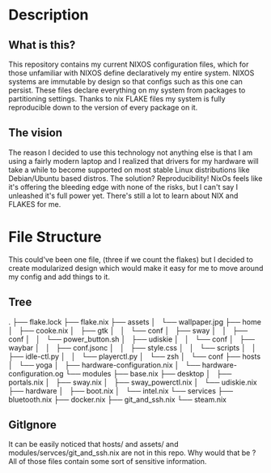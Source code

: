 # Description
## What is this?
This repository contains my current NIXOS configuration files, which for those unfamiliar with NIXOS define declaratively my entire system. NIXOS systems are immutable by design so that configs such as this one can persist. These files declare everything on my system from packages to partitioning settings. Thanks to nix FLAKE files my system is fully reproducible down to the version of every package on it.
## The vision
The reason I decided to use this technology not anything else is that I am using a fairly modern laptop and I realized that drivers for my hardware will take a while to become supported on most stable Linux distributions like Debian/Ubuntu based distros. The solution? Reproducibility! NixOs feels like it's offering the bleeding edge with none of the risks, but I can't say I unleashed it's full power yet. There's still a lot to learn about NIX and FLAKES for me. 
# File Structure
This could've been one file, (three if we count the flakes) but I decided to create modularized design which would make it easy for me to move around my config and add things to it.  
## Tree
.
├── flake.lock
├── flake.nix
├── assets
│   └── wallpaper.jpg
├── home
│   ├── cooke.nix
│   ├── gtk
│   │   └── conf
│   ├── sway
│   │   ├── conf
│   │   └── power_button.sh
│   ├── udiskie
│   │   └── conf
│   ├── waybar
│   │   ├── conf.jsonc
│   │   ├── style.css
│   │   └── scripts
│   │       ├── idle-ctl.py
│   │       └── playerctl.py
│   └── zsh
│       └── conf
├── hosts
│   └── yoga
│       ├── hardware-configuration.nix
│       └── hardware-configuration.og
└── modules
    ├── base.nix
    ├── desktop
    │   ├── portals.nix
    │   ├── sway.nix
    │   ├── sway_powerctl.nix
    │   └── udiskie.nix
    ├── hardware
    │   ├── boot.nix
    │   └── intel.nix
    └── services
        ├── bluetooth.nix
        ├── docker.nix
        ├── git_and_ssh.nix
        └── steam.nix
## GitIgnore
It can be easily noticed that hosts/ and assets/ and modules/servces/git_and_ssh.nix are not in this repo. Why would that be ? All of those files contain some sort of sensitive information. 
   
